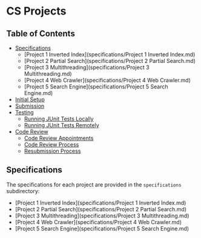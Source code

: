 CS Projects
=================================================

## Table of Contents ##

- [Specifications](#specifications)
  - [Project 1 Inverted Index](specifications/Project 1 Inverted Index.md)
  - [Project 2 Partial Search](specifications/Project 2 Partial Search.md)
  - [Project 3 Multithreading](specifications/Project 3 Multithreading.md)
  - [Project 4 Web Crawler](specifications/Project 4 Web Crawler.md)
  - [Project 5 Search Engine](specifications/Project 5 Search Engine.md)
- [Initial Setup](#initial-setup)
- [Submission](#submission)
- [Testing](#testing)
  - [Running JUnit Tests Locally](#running-junit-tests-locally)
  - [Running JUnit Tests Remotely](#running-junit-tests-remotely)
- [Code Review](#code-review)
  - [Code Review Appointments](#code-review-appointments)
  - [Code Review Process](#code-review-process)
  - [Resubmission Process](#resubmission-process)

## Specifications ##

The specifications for each project are provided in the `specifications` subdirectory:

- [Project 1 Inverted Index](specifications/Project 1 Inverted Index.md)
- [Project 2 Partial Search](specifications/Project 2 Partial Search.md)
- [Project 3 Multithreading](specifications/Project 3 Multithreading.md)
- [Project 4 Web Crawler](specifications/Project 4 Web Crawler.md)
- [Project 5 Search Engine](specifications/Project 5 Search Engine.md)

